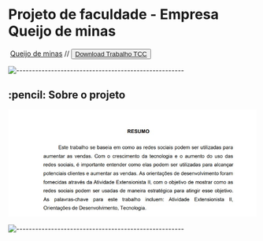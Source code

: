 <h1>Projeto de faculdade - Empresa Queijo de minas</h1>
<img src="./IMG/OperaInstantâneo_2023-02-06_121836_127.0.0.1.png" alt=""/>
<a href="https://queijominasdias-847r45403-1samel2.vercel.app/">Queijo de minas</a> //
<button class="download"><a download="" href="./trabalho/Trabalho-extensionista-samuel-santos-guedes-II.pdf">Download Trabalho TCC</a></button>
<p><img src="https://raw.githubusercontent.com/andreasbm/readme/master/assets/lines/rainbow.png" alt="-----------------------------------------------------" /></p>

<!-- ABOUT THE PROJECT -->
<h2> :pencil: Sobre o projeto</h2>
<img src="./IMG/Captura da Web_6-2-2023_122214_.jpeg" alt=""/>
<p><img src="https://raw.githubusercontent.com/andreasbm/readme/master/assets/lines/rainbow.png" alt="-----------------------------------------------------" /></p>
